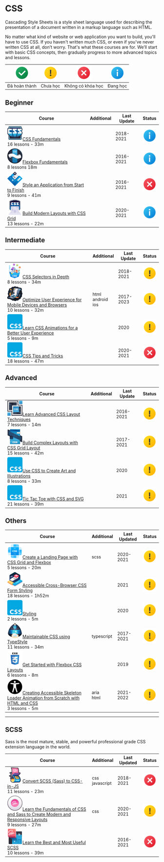 # CSS

Cascading Style Sheets is a style sheet language used for describing the presentation of a document written in a markup language such as HTML.

No matter what kind of website or web application you want to build, you'll have to use CSS. If you haven't written much CSS, or even if you’ve never written CSS at all, don’t worry. That's what these courses are for. We’ll start with basic CSS concepts, then gradually progress to more advanced topics and lessons.

| ![icons8okpng](https://raw.githubusercontent.com/Zenfection/Image/master/2023/07/07-21-54-02-icons8-ok.png) | <img src="https://raw.githubusercontent.com/Zenfection/Image/master/2023/07/07-21-52-13-icons8-box_important.png" title="" alt="icons8boximportantpng" data-align="center"> | ![icons8cancelpng](https://raw.githubusercontent.com/Zenfection/Image/master/2023/07/07-21-52-16-icons8-cancel.png) | ![icons8infopng](https://raw.githubusercontent.com/Zenfection/Image/master/2023/07/07-21-56-51-icons8-info.png) |
|:-----------------------------------------------------------------------------------------------------------:| --------------------------------------------------------------------------------------------------------------------------------------------------------------------------- |:-------------------------------------------------------------------------------------------------------------------:| --------------------------------------------------------------------------------------------------------------- |
| Đã hoàn thành                                                                                               | Chưa học                                                                                                                                                                    | Không có khóa học                                                                                                   | Đang học                                                                                                        |



## Beginner

| Course                                                                                                                                                                                                                                                                                                              | Additional | Last Update | Status                                                                                                                |
| ------------------------------------------------------------------------------------------------------------------------------------------------------------------------------------------------------------------------------------------------------------------------------------------------------------------- | ---------- | ----------- | --------------------------------------------------------------------------------------------------------------------- |
| <img src="https://raw.githubusercontent.com/Zenfection/Image/master/2023/07/07-16-45-58-EGH_CSSFundamentals_Final.webp" title="" alt="EGH_CSSFundamentals_Final.webp" width="50">[CSS Fundamentals](https://egghead.io/courses/css-fundamentals)<br>16 lessons - 33m                                                |            | 2018-2021   | ![icons8infopng](https://raw.githubusercontent.com/Zenfection/Image/master/2023/07/07-21-56-51-icons8-info.png)       |
| <img src="https://raw.githubusercontent.com/Zenfection/Image/master/2023/07/07-16-46-20-EGH_Flexbox.webp" title="" alt="EGH_Flexbox.webp" width="50">[Flexbox Fundamentals](https://egghead.io/courses/flexbox-fundamentals)<br>8 lessons 18m                                                                       |            | 2016-2021   | ![icons8infopng](https://raw.githubusercontent.com/Zenfection/Image/master/2023/07/07-21-56-51-icons8-info.png)       |
| <img src="https://raw.githubusercontent.com/Zenfection/Image/master/2023/07/07-16-46-56-EGH_StyleCSSApp_Final.webp" title="" alt="EGH_StyleCSSApp_Final.webp" width="50">[Style an Application from Start to Finish](https://egghead.io/courses/style-an-application-from-start-to-finish)<br>9 lessons - 41m       |            | 2016-2021   | ![icons8-cancel.png](https://raw.githubusercontent.com/Zenfection/Image/master/2023/07/07-21-52-16-icons8-cancel.png) |
| <img src="https://raw.githubusercontent.com/Zenfection/Image/master/2023/07/07-16-46-22-EGH_modern-layouts-css__1000.webp" title="" alt="EGH_modern-layouts-css__1000.webp" width="50">[Build Modern Layouts with CSS Grid](https://egghead.io/courses/build-modern-layouts-with-css-grid-d3f5)<br>13 lessons - 22m |            | 2020-2021   | ![icons8infopng](https://raw.githubusercontent.com/Zenfection/Image/master/2023/07/07-21-56-51-icons8-info.png)       |

## Intermediate

| Course                                                                                                                                                                                                                                                                                                                                                 | Additional             | Last Update | Status                                                                                                                              |
| ------------------------------------------------------------------------------------------------------------------------------------------------------------------------------------------------------------------------------------------------------------------------------------------------------------------------------------------------------ | ---------------------- | ----------- | ----------------------------------------------------------------------------------------------------------------------------------- |
| <img src="https://raw.githubusercontent.com/Zenfection/Image/master/2023/07/07-16-50-10-EGH_CSSSelectors_Final.webp" title="" alt="EGH_CSSSelectors_Final.webp" width="50">[CSS Selectors in Depth](https://egghead.io/courses/css-selectors-in-depth)<br>8 lessons - 34m                                                                              |                        | 2018-2021   | ![icons8-box_important.png](https://raw.githubusercontent.com/Zenfection/Image/master/2023/07/07-21-52-13-icons8-box_important.png) |
| <img src="https://raw.githubusercontent.com/Zenfection/Image/master/2023/07/07-16-50-12-EGH_OptimizeUXMobile_Final.webp" title="" alt="EGH_OptimizeUXMobile_Final.webp" width="50">[Optimize User Experience for Mobile Devices and Browsers](https://egghead.io/courses/optimize-user-experience-for-mobile-devices-and-browsers)<br>10 lessons - 32m | html<br>android<br>ios | 2017-2023   | ![icons8-box_important.png](https://raw.githubusercontent.com/Zenfection/Image/master/2023/07/07-21-52-13-icons8-box_important.png) |
| <img src="https://raw.githubusercontent.com/Zenfection/Image/master/2023/07/07-16-50-16-csslang.webp" title="" alt="csslang.webp" width="50">[Learn CSS Animations for a Better User Experience](https://egghead.io/courses/learn-css-animations-for-a-better-user-experience-fbef)<br>5 lessons - 9m                                                  |                        | 2020        | ![icons8-box_important.png](https://raw.githubusercontent.com/Zenfection/Image/master/2023/07/07-21-52-13-icons8-box_important.png) |
| <img src="https://raw.githubusercontent.com/Zenfection/Image/master/2023/07/07-16-50-16-csslang.webp" title="" alt="csslang.webp" width="50">[CSS Tips and Tricks](https://egghead.io/courses/css-tips-and-tricks-930b)<br>18 lessons - 47m                                                                                                            |                        | 2020-2021   | ![icons8-cancel.png](https://raw.githubusercontent.com/Zenfection/Image/master/2023/07/07-21-52-16-icons8-cancel.png)               |

## Advanced

| Course                                                                                                                                                                                                                                                                                                                | Additional | Last Update | Status                                                                                                                              |
| --------------------------------------------------------------------------------------------------------------------------------------------------------------------------------------------------------------------------------------------------------------------------------------------------------------------- | ---------- | ----------- | ----------------------------------------------------------------------------------------------------------------------------------- |
| <img src="https://raw.githubusercontent.com/Zenfection/Image/master/2023/07/07-16-54-16-EGH_Advanced_CSS_Layouts_Final.webp" title="" alt="EGH_Advanced_CSS_Layouts_Final.webp" width="50">[Learn Advanced CSS Layout Techniques](https://egghead.io/courses/learn-advanced-css-layout-techniques)<br>7 lessons - 14m |            | 2016-2021   | ![icons8-box_important.png](https://raw.githubusercontent.com/Zenfection/Image/master/2023/07/07-21-52-13-icons8-box_important.png) |
| <img src="https://raw.githubusercontent.com/Zenfection/Image/master/2023/07/07-16-54-23-EGH_CSS_Grids.webp" title="" alt="EGH_CSS_Grids.webp" width="50">[Build Complex Layouts with CSS Grid Layout](https://egghead.io/courses/build-complex-layouts-with-css-grid-layout)<br>15 lessons - 42m                      |            | 2017-2021   | ![icons8-box_important.png](https://raw.githubusercontent.com/Zenfection/Image/master/2023/07/07-21-52-13-icons8-box_important.png) |
| <img src="https://raw.githubusercontent.com/Zenfection/Image/master/2023/07/07-16-54-30-csslang.webp" title="" alt="csslang.webp" width="50">[Use CSS to Create Art and Illustrations](https://egghead.io/courses/create-css-illustrations-b24c)<br>8 lessons - 33m                                                   |            | 2020        | ![icons8-box_important.png](https://raw.githubusercontent.com/Zenfection/Image/master/2023/07/07-21-52-13-icons8-box_important.png) |
| <img src="https://raw.githubusercontent.com/Zenfection/Image/master/2023/07/07-16-54-30-csslang.webp" title="" alt="csslang.webp" width="50">[Tic Tac Toe with CSS and SVG](https://egghead.io/courses/tic-tac-toe-with-css-and-svg-be02)<br>21 lessons - 39m                                                         |            | 2021        | ![icons8-box_important.png](https://raw.githubusercontent.com/Zenfection/Image/master/2023/07/07-21-52-13-icons8-box_important.png) |

## Others

| Course                                                                                                                                                                                                                                                                                                                                                    | Additional   | Last Updated | Status                                                                                                                              |
| --------------------------------------------------------------------------------------------------------------------------------------------------------------------------------------------------------------------------------------------------------------------------------------------------------------------------------------------------------- | ------------ | ------------ | ----------------------------------------------------------------------------------------------------------------------------------- |
| <img src="https://raw.githubusercontent.com/Zenfection/Image/master/2023/07/07-16-59-37-css-grid-flexbox.webp" title="" alt="css-grid-flexbox.webp" width="50">[Create a Landing Page with CSS Grid and Flexbox](https://egghead.io/courses/create-a-landing-page-with-css-grid-and-flexbox-6048)<br>5 lessons - 20m                                      | scss         | 2020-2021    | ![icons8-box_important.png](https://raw.githubusercontent.com/Zenfection/Image/master/2023/07/07-21-52-13-icons8-box_important.png) |
| <img src="https://raw.githubusercontent.com/Zenfection/Image/master/2023/07/07-17-00-28-EGH_accessible-css.webp" title="" alt="EGH_accessible-css.webp" width="50">[Accessible Cross-Browser CSS Form Styling](https://egghead.io/courses/accessible-cross-browser-css-form-styling-7297)<br>18 lessons - 1h52m                                           |              | 2021         | ![icons8-box_important.png](https://raw.githubusercontent.com/Zenfection/Image/master/2023/07/07-21-52-13-icons8-box_important.png) |
| <img src="https://raw.githubusercontent.com/Zenfection/Image/master/2023/07/07-16-54-30-csslang.webp" title="" alt="csslang.webp" width="50">[Styling](https://egghead.io/courses/styling-44c6)<br>2 lessons - 5m                                                                                                                                         |              | 2020         | ![icons8-box_important.png](https://raw.githubusercontent.com/Zenfection/Image/master/2023/07/07-21-52-13-icons8-box_important.png) |
| <img src="https://raw.githubusercontent.com/Zenfection/Image/master/2023/07/07-17-06-18-EGH_CSSTypestyle-1000.webp" title="" alt="EGH_CSSTypestyle-1000.webp" width="50">[Maintainable CSS using TypeStyle](https://egghead.io/courses/maintainable-css-using-typestyle)<br>11 lessons - 34m                                                              | typescript   | 2017-2021    | ![icons8-box_important.png](https://raw.githubusercontent.com/Zenfection/Image/master/2023/07/07-21-52-13-icons8-box_important.png) |
| <img src="https://raw.githubusercontent.com/Zenfection/Image/master/2023/07/07-17-01-28-flexbox.webp" title="" alt="flexbox.webp" width="50">[Get Started with Flexbox CSS Layouts](https://egghead.io/courses/get-started-with-flexbox-css-layouts-f982344a)<br>6 lessons - 8m                                                                           |              | 2019         | ![icons8-box_important.png](https://raw.githubusercontent.com/Zenfection/Image/master/2023/07/07-21-52-13-icons8-box_important.png) |
| <img src="https://raw.githubusercontent.com/Zenfection/Image/master/2023/07/07-17-01-43-a11y.webp" title="" alt="a11y.webp" width="50">[Creating Accessible Skeleton Loader Animation from Scratch with HTML and CSS](https://egghead.io/courses/creating-accessible-skeleton-loader-animation-from-scratch-with-html-and-css-4b3d6427)<br>3 lessons - 5m | aria<br>html | 2021-2022    | ![icons8-box_important.png](https://raw.githubusercontent.com/Zenfection/Image/master/2023/07/07-21-52-13-icons8-box_important.png) |

---

## SCSS

Sass is the most mature, stable, and powerful professional grade CSS extension language in the world.

| Course                                                                                                                                                                                                                                                                                                                                                             | Additional        | Last Updated | Status                                                                                                                              |
| ------------------------------------------------------------------------------------------------------------------------------------------------------------------------------------------------------------------------------------------------------------------------------------------------------------------------------------------------------------------ | ----------------- | ------------ | ----------------------------------------------------------------------------------------------------------------------------------- |
| <img src="https://raw.githubusercontent.com/Zenfection/Image/master/2023/07/07-17-00-51-EGH_SASS-CSS_Finalv2.webp" title="" alt="EGH_SASS-CSS_Finalv2.webp" width="50">[Convert SCSS (Sass) to CSS-in-JS](https://egghead.io/courses/convert-scss-sass-to-css-in-js)<br>11 lessons - 23m                                                                           | css<br>javascript | 2018-2021    | ![icons8-cancel.png](https://raw.githubusercontent.com/Zenfection/Image/master/2023/07/07-21-52-16-icons8-cancel.png)               |
| <img src="https://raw.githubusercontent.com/Zenfection/Image/master/2023/07/07-17-16-55-sass-lv1.webp" title="" alt="sass-lv1.webp" width="50">[Learn the Fundamentals of CSS and Sass to Create Modern and Responsive Layouts](https://egghead.io/courses/learn-the-fundamentals-of-css-and-sass-to-create-modern-and-responsive-layouts-f341)<br>9 lessons - 27m | css               | 2020-2021    | ![icons8-box_important.png](https://raw.githubusercontent.com/Zenfection/Image/master/2023/07/07-21-52-13-icons8-box_important.png) |
| <img src="https://raw.githubusercontent.com/Zenfection/Image/master/2023/07/07-17-17-54-EGH_SCSS_Final.webp" title="" alt="EGH_SCSS_Final.webp" width="50">[Learn the Best and Most Useful SCSS](https://egghead.io/courses/learn-the-best-and-most-useful-scss)<br>10 lessons - 39m                                                                               |                   | 2016-2021    | ![icons8-cancel.png](https://raw.githubusercontent.com/Zenfection/Image/master/2023/07/07-21-52-16-icons8-cancel.png)               |
